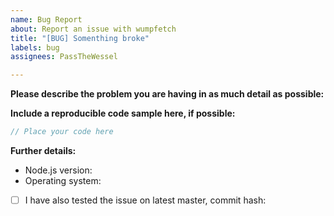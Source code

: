 ```yaml
---
name: Bug Report
about: Report an issue with wumpfetch
title: "[BUG] Somenthing broke"
labels: bug
assignees: PassTheWessel

---
```


**Please describe the problem you are having in as much detail as possible:**


**Include a reproducible code sample here, if possible:**
```js
// Place your code here
```

**Further details:**
- Node.js version:
- Operating system:

<!--
If this applies to you, please check the respective checkbox: [ ] becomes [x].
-->

- [ ] I have also tested the issue on latest master, commit hash:

